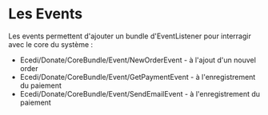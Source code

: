 # Les Events
Les events permettent d'ajouter un bundle d'EventListener pour interragir avec le core du système :

  * Ecedi/Donate/CoreBundle/Event/NewOrderEvent - à l'ajout d'un nouvel order
  * Ecedi/Donate/CoreBundle/Event/GetPaymentEvent - à l'enregistrement du paiement
  * Ecedi/Donate/CoreBundle/Event/SendEmailEvent - à l'enregistrement du paiement
 